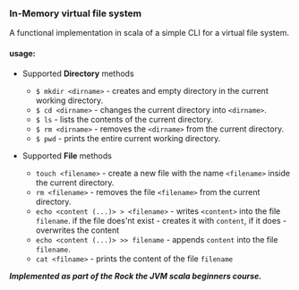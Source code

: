 ### In-Memory virtual file system

A functional implementation in scala of a simple CLI for a virtual file system.


#### usage:

- Supported **Directory** methods
    - `$ mkdir <dirname>` - creates and empty directory in the current working directory.
    - `$ cd <dirname>` - changes the current directory into `<dirname>`.
    - `$ ls` - lists the contents of the current directory.
    - `$ rm <dirname>` -  removes the `<dirname>` from the current directory.
    - `$ pwd` - prints the entire current working directory.
    
- Supported **File** methods
    - `touch <filename>` -  create a new file with the name `<filename>` inside the current directory.
    - `rm <filename>` -  removes the file `<filename>` from the current directory.
    - `echo <content (...)> > <filename>` - writes `<content>` into the file `filename`. if the file does'nt exist - 
    creates it with `content`, if it does - overwrites the content
    - `echo <content (...)> >> filename` - appends `content` into the file `filename`.
    - `cat <filname>` - prints the content of the file `filename`



***Implemented as part of the Rock the JVM scala beginners course.*** 